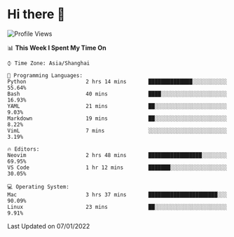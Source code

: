 # Hi there 👋

<!--
**wsmbsbbz/wsmbsbbz** is a ✨ _special_ ✨ repository because its `README.md` (this file) appears on your GitHub profile.

Here are some ideas to get you started:

- 🔭 I’m currently working on ...
- 🌱 I’m currently learning ...
- 👯 I’m looking to collaborate on ...
- 🤔 I’m looking for help with ...
- 💬 Ask me about ...
- 📫 How to reach me: ...
- 😄 Pronouns: ...
- ⚡ Fun fact: ...
-->
<!--START_SECTION:waka-->
![Profile Views](http://img.shields.io/badge/Profile%20Views-0-blue)

📊 **This Week I Spent My Time On** 

```text
⌚︎ Time Zone: Asia/Shanghai

💬 Programming Languages: 
Python                   2 hrs 14 mins       ██████████████░░░░░░░░░░░   55.64% 
Bash                     40 mins             ████░░░░░░░░░░░░░░░░░░░░░   16.93% 
YAML                     21 mins             ██░░░░░░░░░░░░░░░░░░░░░░░   9.03% 
Markdown                 19 mins             ██░░░░░░░░░░░░░░░░░░░░░░░   8.22% 
VimL                     7 mins              ░░░░░░░░░░░░░░░░░░░░░░░░░   3.19%

🔥 Editors: 
Neovim                   2 hrs 48 mins       █████████████████░░░░░░░░   69.95% 
VS Code                  1 hr 12 mins        ███████░░░░░░░░░░░░░░░░░░   30.05%

💻 Operating System: 
Mac                      3 hrs 37 mins       ██████████████████████░░░   90.09% 
Linux                    23 mins             ██░░░░░░░░░░░░░░░░░░░░░░░   9.91%

```


 Last Updated on 07/01/2022
<!--END_SECTION:waka-->

